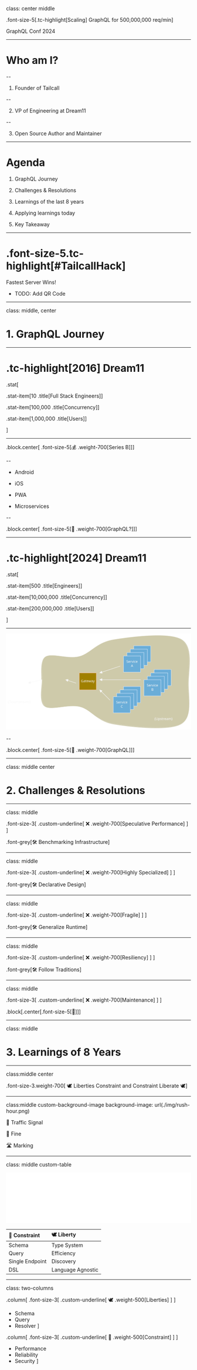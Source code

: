 class: center middle

.font-size-5[.tc-highlight[Scaling] GraphQL for 500,000,000 req/min]

GraphQL Conf 2024

---

# Who am I?

--

1. Founder of Tailcall

--

2. VP of Engineering at Dream11

--

3. Open Source Author and Maintainer

---

# Agenda

1. GraphQL Journey

2. Challenges & Resolutions

3. Learnings of the last 8 years

4. Applying learnings today

5. Key Takeaway

---

# .font-size-5.tc-highlight[\#TailcallHack]

Fastest Server Wins!

- TODO: Add QR Code

---

class: middle, center

# 1. GraphQL Journey

---

# .tc-highlight[2016] Dream11

.stat[

.stat-item[10 .title[Full Stack Engineers]]

.stat-item[100,000 .title[Concurrency]]

.stat-item[1,000,000 .title[Users]]

]

---

.block.center[ .font-size-5[💰 .weight-700[Series B]]]

--

- Android

- iOS

- PWA

- Microservices

--

.block.center[ .font-size-5[🧐 .weight-700[GraphQL?]]]

---

# .tc-highlight[2024] Dream11

.stat[

.stat-item[500 .title[Engineers]]

.stat-item[10,000,000 .title[Concurrency]]

.stat-item[200,000,000 .title[Users]]

]

---

![Architecture](./img/architecture.svg)

--

.block.center[ .font-size-5[🙌 .weight-700[GraphQL]]]

---

class: middle center

# 2. Challenges & Resolutions

---

class: middle

.font-size-3[
.custom-underline[
❌ .weight-700[Speculative Performance]
]
]

.font-grey[🛠️ Benchmarking Infrastructure]

---

class: middle

.font-size-3[
.custom-underline[
❌ .weight-700[Highly Specialized]
]
]

.font-grey[🛠️ Declarative Design]

---

class: middle

.font-size-3[
.custom-underline[
❌ .weight-700[Fragile]
]
]

.font-grey[🛠️ Generalize Runtime]

---

class: middle

.font-size-3[
.custom-underline[
❌ .weight-700[Resiliency]
]
]

.font-grey[🛠️ Follow Traditions]

---

class: middle

.font-size-3[
.custom-underline[
❌ .weight-700[Maintenance]
]
]

.block[.center[.font-size-5[🤷]]]

---

class: middle

# 3. Learnings of 8 Years

---

class:middle center

.font-size-3.weight-700[
🕊️ Liberties Constraint and Constraint Liberate 🕊️]

---

class:middle custom-background-image
background-image: url(./img/rush-hour.png)

🚦 Traffic Signal

👮 Fine

🛣 Marking

---

class: middle custom-table

![GraphQL Logo](img/graphql-logo-white.png)

| 🚧 Constraint   | 🕊️ Liberty        |
| :-------------- | :---------------- |
| Schema          | Type System       |
| Query           | Efficiency        |
| Single Endpoint | Discovery         |
| DSL             | Language Agnostic |

---

class: two-columns

.column[
.font-size-3[
.custom-underline[
🕊️ .weight-500[Liberties]
]
]

- Schema
- Query
- Resolver
  ]

.column[
.font-size-3[
.custom-underline[
🚧 .weight-500[Constraint]
]
]

- Performance
- Reliability
- Security
  ]

<!-- TODO: Convert to Two Columns -->
<!-- TODO: Add Yellow Border on column headers -->
